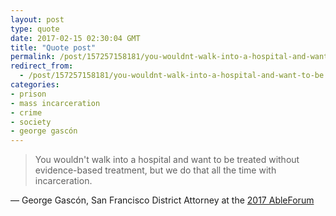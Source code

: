 ```yaml
---
layout: post
type: quote
date: 2017-02-15 02:30:04 GMT
title: "Quote post"
permalink: /post/157257158181/you-wouldnt-walk-into-a-hospital-and-want-to-be
redirect_from: 
  - /post/157257158181/you-wouldnt-walk-into-a-hospital-and-want-to-be
categories:
- prison
- mass incarceration
- crime
- society
- george gascón
---
```

<blockquote>You wouldn't walk into a hospital and want to be treated without evidence-based treatment, but we do that all the time with incarceration.</blockquote>
<p>— George Gascón, San Francisco District Attorney at the <a href="http://able.is/able-forum/">2017 AbleForum</a></p>